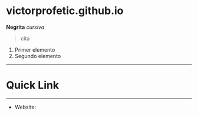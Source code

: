 # victorprofetic.github.io
**Negrita**
*cursiva*
> cita
1. Primer elemento
2. Segundo elemento
---
# Quick Link #
---
* Website:
